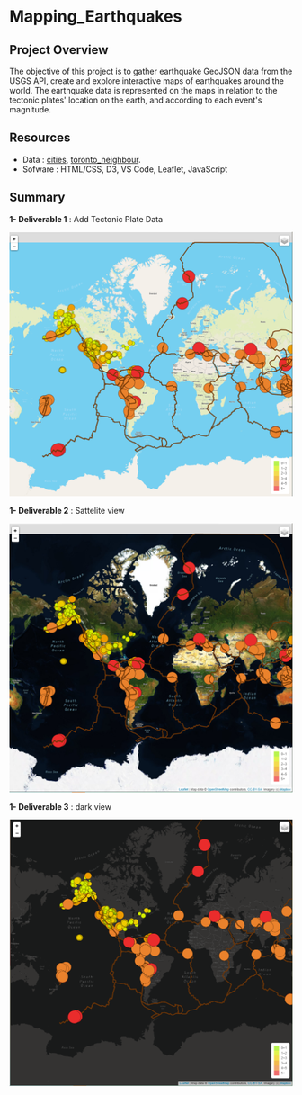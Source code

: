 # Mapping_Earthquakes

## Project Overview

The objective of this project is to gather earthquake GeoJSON data from the USGS API, create and explore interactive maps of earthquakes around the world.
The earthquake data is represented on the maps in relation to the tectonic plates' location on the earth, and according to each event's magnitude.


## Resources

- Data : [cities](/cities.js), [toronto_neighbour](/torontoNeighborhoods.json).
- Sofware : HTML/CSS, D3, VS Code, Leaflet, JavaScript


## Summary 

**1- Deliverable 1** : Add Tectonic Plate Data 



![--](/Resources/Tectonic_plate.PNG)

**1- Deliverable 2** : Sattelite view

![--](/Resources/Tectonic_plate_satelite.PNG)

**1- Deliverable 3** : dark view

![--](/Resources/Tectonic_plate_dark.PNG)
